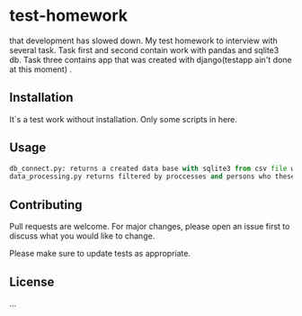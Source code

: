# test-homework
that development has slowed down.
My test homework to interview with several task. Task first and second contain work with pandas and sqlite3 db. Task three contains app that was created with django(testapp ain't done at this moment) .

## Installation
It`s a test work without installation. Only some scripts in here.

## Usage
``` python 
db_connect.py: returns a created data base with sqlite3 from csv file which was taken with the test tasks.
data_processing.py returns filtered by proccesses and persons who these proccesses did.
```
## Contributing
Pull requests are welcome. For major changes, please open an issue first to discuss what you would like to change.

Please make sure to update tests as appropriate.

## License
...

